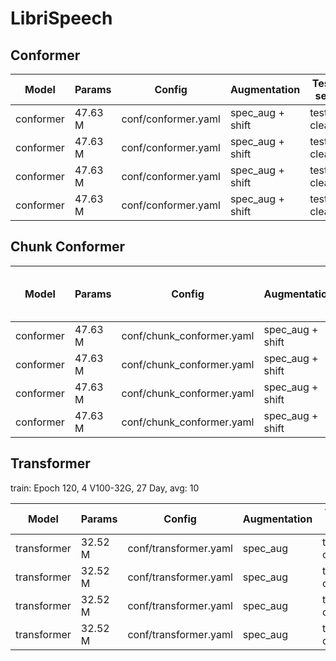 # LibriSpeech

## Conformer
| Model | Params | Config | Augmentation| Test set | Decode method | Loss | WER |  
| --- | --- | --- | --- | --- | --- | --- | --- |
| conformer | 47.63 M | conf/conformer.yaml | spec_aug + shift | test-clean | attention | 6.738649845123291 | 0.041159 |  
| conformer | 47.63 M | conf/conformer.yaml | spec_aug + shift | test-clean | ctc_greedy_search | 6.738649845123291 | 0.039847 |  
| conformer | 47.63 M | conf/conformer.yaml | spec_aug + shift | test-clean | ctc_prefix_beam_search | 6.738649845123291 | 0.039790 |  
| conformer | 47.63 M | conf/conformer.yaml | spec_aug + shift | test-clean | attention_rescoring | 6.738649845123291 | 0.034617 |  


## Chunk Conformer
| Model | Params | Config | Augmentation| Test set | Decode method | Chunk Size & Left Chunks | Loss | WER |  
| --- | --- | --- | --- | --- | --- | --- | --- | --- |  
| conformer | 47.63 M | conf/chunk_conformer.yaml | spec_aug + shift | test-clean | attention | 16, -1 | 7.11 | 0.063193 |  
| conformer | 47.63 M | conf/chunk_conformer.yaml | spec_aug + shift | test-clean | ctc_greedy_search | 16, -1 | 7.11 | 0.082394 |  
| conformer | 47.63 M | conf/chunk_conformer.yaml | spec_aug + shift | test-clean | ctc_prefix_beam_search | 16, -1 | 7.11 | 0.082156 |  
| conformer | 47.63 M | conf/chunk_conformer.yaml | spec_aug + shift | test-clean | attention_rescoring | 16, -1 | 7.11 | 0.071000 |  


## Transformer

train: Epoch 120, 4 V100-32G, 27 Day, avg: 10

| Model | Params | Config | Augmentation| Test set | Decode method | Loss | WER |  
| --- | --- | --- | --- | --- | --- | --- | --- |
| transformer | 32.52 M | conf/transformer.yaml | spec_aug  | test-clean | attention | 6.382194232940674 | 0.049661 |  
| transformer | 32.52 M | conf/transformer.yaml | spec_aug  | test-clean | ctc_greedy_search | 6.382194232940674 | 0.049566 |  
| transformer | 32.52 M | conf/transformer.yaml | spec_aug  | test-clean | ctc_prefix_beam_search | 6.382194232940674 | 0.049585 |  
| transformer | 32.52 M | conf/transformer.yaml | spec_aug  | test-clean | attention_rescoring | 6.382194232940674 | 0.038135 |
